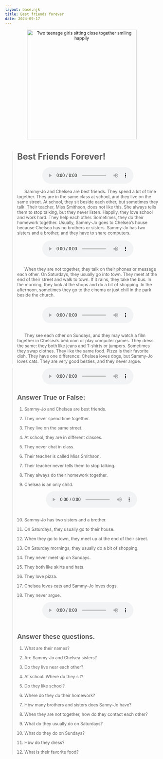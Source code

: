 ```yaml
---
layout: base.njk
title: Best friends forever
date: 2024-09-17
---  
```

<center><img src="{{ '/assets/images/best-friends.jpg' | assetUrl }}" alt="Two teenage girls sitting close together smiling happily" width="360" class="centered"><br> </center>

<blockquote>

# Best Friends Forever!  

<center><audio controls><source src="{{ '/assets/audio/bff1.mp3' | assetUrl }}" type="audio/mpeg">Your browser does not support the audio element.</audio></center></br>
&nbsp;&nbsp;&nbsp;&nbsp;&nbsp;&nbsp;Sammy-Jo and Chelsea are best friends. They spend a lot of time together. They are in the same class at school, and they live on the same street. At school, they sit beside each other, but sometimes they talk. Their teacher, Miss Smithson, does not like this. She always tells them to stop talking, but they never listen. Happily, they love school and work hard. They help each other. Sometimes, they do their homework together. Usually, Sammy-Jo goes to Chelsea’s house because Chelsea has no brothers or sisters. Sammy-Jo has two sisters and a brother, and they have to share computers.
<br><br><center><audio controls><source src="{{ '/assets/audio/bff2.mp3' | assetUrl }}" type="audio/mpeg">Your browser does not support the audio element.</audio></center></br>


&nbsp;&nbsp;&nbsp;&nbsp;&nbsp;&nbsp;When they are not together, they talk on their phones or message each other. On Saturdays, they usually go into town. They meet at the end of their street and walk to town. If it rains, they take the bus. In the morning, they look at the shops and do a bit of shopping. In the afternoon, sometimes they go to the cinema or just chill in the park beside the church.  </br></br><center><audio controls><source src="{{ '/assets/audio/bff3.mp3" type="audio/mpeg">Your browser does not support the audio element.</audio></center></br>


&nbsp;&nbsp;&nbsp;&nbsp;&nbsp;&nbsp;They see each other on Sundays, and they may watch a film together in Chelsea’s bedroom or play computer games. They dress the same: they both like jeans and T-shirts or jumpers. Sometimes they swap clothes. They like the same food. Pizza is their favorite dish. They have one difference: Chelsea loves dogs, but Sammy-Jo loves cats. They are very good besties, and they never argue.  


</blockquote>


<blockquote>  
<center><audio controls><source src="{{ '/assets/audio/bff4.mp3' | assetUrl }}" type="audio/mpeg">Your browser does not support the audio element.</audio></center>

## Answer True or False:  

1. Sammy-Jo and Chelsea are best friends.  


2. They never spend time together.  


3. They live on the same street.  


4. At school, they are in different classes.  


5. They never chat in class.  


6. Their teacher is called Miss Smithson.  


7. Their teacher never tells them to stop talking.  


8. They always do their homework together.   

9. Chelsea is an only child.
</br><center><audio controls><source src="{{ '/assets/audio/bff5.mp3' | assetUrl }}" type="audio/mpeg">Your browser does not support the audio element.</audio></center></br>
10. Sammy-Jo has two sisters and a brother.  


11. On Saturdays, they usually go to their house.  


12. When they go to town, they meet up at the end of their street.  


13. On Saturday mornings, they usually do a bit of shopping.  


14. They never meet up on Sundays.  


15. They both like skirts and hats.  


16. They love pizza.  


17. Chelsea loves cats and Sammy-Jo loves dogs.  


18. They never argue.  

<center><audio controls><source src="{{ '/assets/audio/bff6.mp3' | assetUrl }}" type="audio/mpeg">Your browser does not support the audio element.</audio></center></br>

## Answer these questions.


1. What are their names?  


2. Are Sammy-Jo and Chelsea sisters?  


3. Do they live near each other?  


4. At school. Where do they sit?  


5. Do they like school?  


6. Where do they do their homework?  


7. Hbw many brothers and sisters does Sanny-Jo have?  


8. When they are not together, how do they contact each other?  


9. What do they usually do on Saturdays?  


10. What do they do on Sundays?  


11. Hbw do they dress?  


12. What is their favorite food?  

</blockquote>
